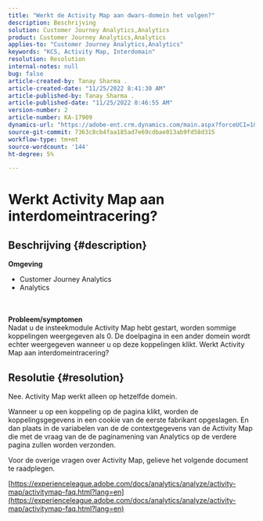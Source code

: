 ```yaml
---
title: "Werkt de Activity Map aan dwars-domein het volgen?"
description: Beschrijving
solution: Customer Journey Analytics,Analytics
product: Customer Journey Analytics,Analytics
applies-to: "Customer Journey Analytics,Analytics"
keywords: "KCS, Activity Map, Interdomain"
resolution: Resolution
internal-notes: null
bug: false
article-created-by: Tanay Sharma .
article-created-date: "11/25/2022 8:41:30 AM"
article-published-by: Tanay Sharma .
article-published-date: "11/25/2022 8:46:55 AM"
version-number: 2
article-number: KA-17909
dynamics-url: "https://adobe-ent.crm.dynamics.com/main.aspx?forceUCI=1&pagetype=entityrecord&etn=knowledgearticle&id=fc907bf3-9c6c-ed11-9561-6045bd006e5a"
source-git-commit: 7363c8cb4faa185ad7e69cdbae013ab9fd58d315
workflow-type: tm+mt
source-wordcount: '144'
ht-degree: 5%

---
```


# Werkt Activity Map aan interdomeintracering?

## Beschrijving {#description}

<b>Omgeving</b>
- Customer Journey Analytics
- Analytics

<br> <br><b>Probleem/symptomen</b><br>Nadat u de insteekmodule Activity Map hebt gestart, worden sommige koppelingen weergegeven als 0. De doelpagina in een ander domein wordt echter weergegeven wanneer u op deze koppelingen klikt. Werkt Activity Map aan interdomeintracering?<br>

## Resolutie {#resolution}


Nee. Activity Map werkt alleen op hetzelfde domein.

Wanneer u op een koppeling op de pagina klikt, worden de koppelingsgegevens in een cookie van de eerste fabrikant opgeslagen. En dan plaats in de variabelen van de de contextgegevens van de Activity Map die met de vraag van de de paginamening van Analytics op de verdere pagina zullen worden verzonden.

Voor de overige vragen over Activity Map, gelieve het volgende document te raadplegen.

[https://experienceleague.adobe.com/docs/analytics/analyze/activity-map/activitymap-faq.html?lang=en](https://experienceleague.adobe.com/docs/analytics/analyze/activity-map/activitymap-faq.html?lang=en)


